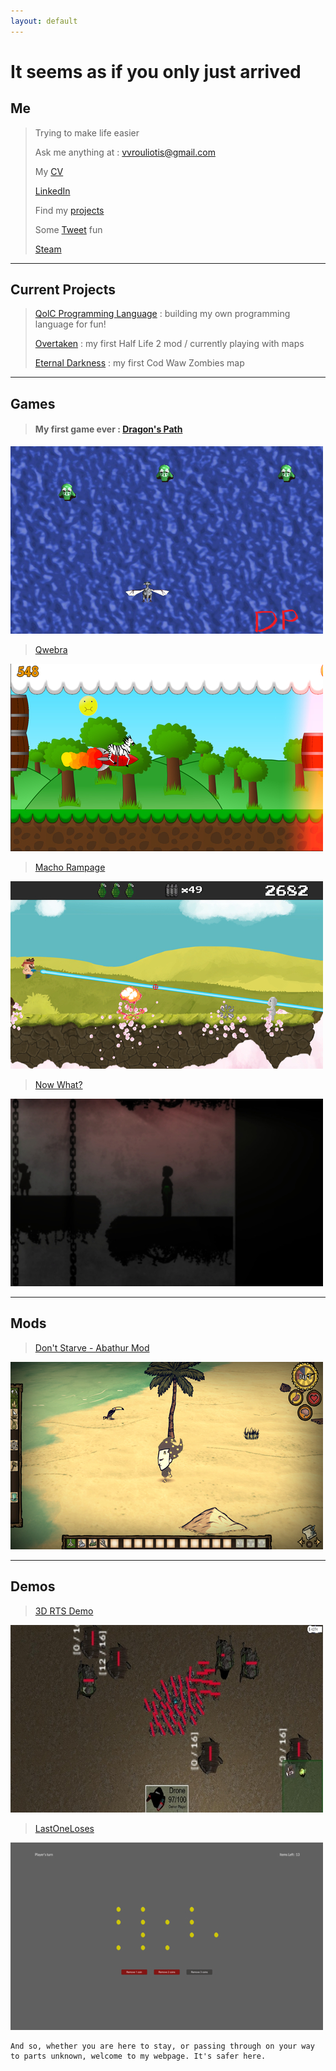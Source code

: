 ```yaml
---
layout: default
---
```


# It seems as if you only just arrived


## Me

> Trying to make life easier
>
> Ask me anything at : vvrouliotis@gmail.com
>
>My [CV](https://my.pcloud.com/publink/show?code=XZ9DI4kZfBARDObyEWkjvRD1xoWCbBMAIVN7)
>
> [LinkedIn](https://www.linkedin.com/in/vvrouliotis/)
>
> Find my [projects](https://github.com/vvroul?tab=repositories)
>
> Some [Tweet](https://twitter.com/vvroul) fun
>
> [Steam](https://steamcommunity.com/id/vvroul/)


* * *

## Current Projects

>
> [QolC Programming Language](https://github.com/qolc-lang/QolC) : building my own programming language for fun!
>
> [Overtaken](https://github.com/vvroul/Overtaken) : my first Half Life 2 mod / currently playing with maps
>
> [Eternal Darkness](https://github.com/vvroul/eternal_darkness) : my first Cod Waw Zombies map


* * *


## Games


> #### My first game ever : [Dragon's Path](https://github.com/vvroul/Dragon-s-Path)

![DP](./assets/images/dp.jpg)

>[Qwebra](https://gamejolt.com/games/qwebra/39922)

![QWEBRA](./assets/images/qwebra.jpg)

>[Macho Rampage](https://gamejolt.com/games/macho-rampage/79964)

![MACHO](./assets/images/macho_rampage.jpg)

>[Now What?](https://globalgamejam.org/2015/games/now-what-1)

![NOW_WHAT](./assets/images/now_what.jpg)


* * *


## Mods

>[Don't Starve - Abathur Mod](https://github.com/vvroul/abathur-mod)

![ABATHUR](./assets/images/aba.jpg)


* * *

## Demos

> [3D RTS Demo](https://github.com/vvroul/3D-rts-demo)

![3DRTS](./assets/images/rts.jpg)

> [LastOneLoses](https://github.com/vvroul/LastOneLoses)

![3DRTS](./assets/images/last_one_loses.jpg)

```
And so, whether you are here to stay, or passing through on your way to parts unknown, welcome to my webpage. It's safer here.
```
